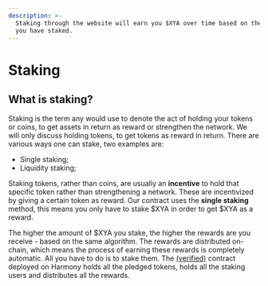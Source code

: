 ```yaml
---
description: >-
  Staking through the website will earn you $XYA over time based on the amount
  you have staked.
---
```


# Staking

## What is staking?

Staking is the term any would use to denote the act of holding your tokens or coins, to get assets in return as reward or strengthen the network. We will only discuss holding tokens, to get tokens as reward in return. There are various ways one can stake, two examples are:

* Single staking;
* Liquidity staking;

Staking tokens, rather than coins, are usually an **incentive** to hold that specific token rather than strengthening a network. These are incentivized by giving a certain token as reward. Our contract uses the **single staking** method, this means you only have to stake $XYA in order to get $XYA as a reward.

The higher the amount of $XYA you stake, the higher the rewards are you receive - based on the same algorithm. The rewards are distributed on-chain, which means the process of earning these rewards is completely automatic. All you have to do is to stake them. The [\(verified\)](https://explorer.harmony.one/address/0x861ef0cab3ab4a1372e7eda936668c8967f70110?activeTab=6) contract deployed on Harmony holds all the pledged tokens, holds all the staking users and distributes all the rewards.

